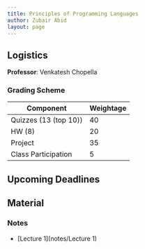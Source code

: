 ```yaml
---
title: Principles of Programming Languages
author: Zubair Abid
layout: page
---
```



## Logistics

**Professor**: Venkatesh Chopella

### Grading Scheme

| Component             | Weightage |
|-----------------------|-----------|
| Quizzes (13 (top 10)) | 40        |
| HW (8)                | 20        |
| Project               | 35        |
| Class Participation   | 5         |


## Upcoming Deadlines

## Material

### Notes

- [Lecture 1](notes/Lecture 1)
